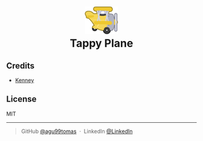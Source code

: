 
<h1 align="center">
    <br>
    <img src="public\images\planeYellow1.png" alt="Tappy Plane Logo">
  <br>
  Tappy Plane
</h1>

## Credits

- [Kenney](https://kenney.nl)

## License

MIT

---

> GitHub [@agu99tomas](https://github.com/agu99tomas) &nbsp;&middot;&nbsp;
> LinkedIn [@LinkedIn](https://linkedin.com/in/tomás-agú-427632209)
